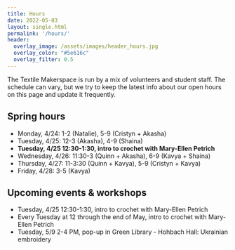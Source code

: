 ```yaml
---
title: Hours
date: 2022-05-03
layout: single.html
permalink: '/hours/'
header:
  overlay_image: /assets/images/header_hours.jpg
  overlay_color: "#5e616c"
  overlay_filter: 0.5
---
```


The Textile Makerspace is run by a mix of volunteers and student staff. The schedule can vary, but we try to keep the latest info about our open hours on this page and update it frequently.


## Spring hours

* Monday, 4/24: 1-2 (Natalie), 5-9 (Cristyn + Akasha)
* Tuesday, 4/25: 12-3 (Akasha), 4-9 (Shaina)
* **Tuesday, 4/25 12:30-1:30, intro to crochet with Mary-Ellen Petrich**
* Wednesday, 4/26: 11:30-3 (Quinn + Akasha), 6-9 (Kavya + Shaina)
* Thursday, 4/27: 11-3:30 (Quinn + Kavya), 5-9 (Cristyn + Kavya)
* Friday, 4/28: 3-5 (Kavya)


## Upcoming events & workshops
* Tuesday, 4/25 12:30-1:30, intro to crochet with Mary-Ellen Petrich
* Every Tuesday at 12 through the end of May, intro to crochet with Mary-Ellen Petrich
* Tuesday, 5/9 2-4 PM, pop-up in Green Library - Hohbach Hall: Ukrainian embroidery